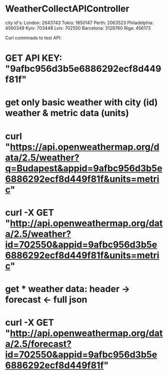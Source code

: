 # WeatherCollectAPIController

city id's:
London: 2643743
Tokio: 1850147
Perth: 2063523
Philadelphia: 4560349
Kyiv: 703448
Lviv: 702550
Barcelona: 3128760
Riga: 456173




Curl commnads to test API:

# GET API KEY: "9afbc956d3b5e6886292ecf8d449f81f"

# get only basic weather with city (id) weather & metric data (units)
# curl "https://api.openweathermap.org/data/2.5/weather?q=Budapest&appid=9afbc956d3b5e6886292ecf8d449f81f&units=metric"
# curl -X GET "http://api.openweathermap.org/data/2.5/weather?id=702550&appid=9afbc956d3b5e6886292ecf8d449f81f&units=metric"


# get * weather data: header -> forecast <- full json
# curl -X GET "http://api.openweathermap.org/data/2.5/forecast?id=702550&appid=9afbc956d3b5e6886292ecf8d449f81f"









